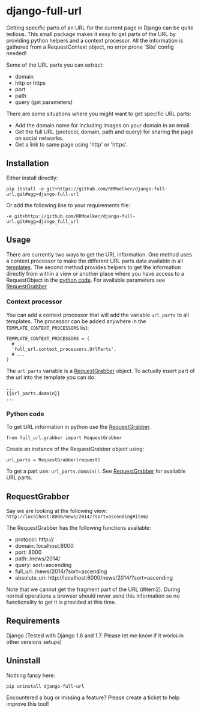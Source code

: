 django-full-url
===================

Getting specific parts of an URL for the current page in Django can be quite tedious. This small package makes it easy to get parts of the URL by providing python helpers and a context processor. All the information is gathered from a RequestContext object, no error prone 'Site' config needed!

Some of the URL parts you can extract:

* domain
* http or https
* port
* path
* query (get parameters)

There are some situations where you might want to get specific URL parts:

* Add the domain name for including images on your domain in an email.
* Get the full URL (protocol, domain, path and query) for sharing the page on social networks.
* Get a link to same page using 'http' or 'https'.

## Installation

Either install directly:

`pip install -e git+https://github.com/RRMoelker/django-full-url.git#egg=django-full-url`

Or add the following line to your requirements file:

`-e git+https://github.com/RRMoelker/django-full-url.git#egg=django_full_url`


## Usage

There are currently two ways to get the URL information. One method uses a context processor to make the different URL parts data available in all [templates](#context-processor). The second method provides helpers to get the information directly from within a view or another place where you have access to a RequestObject in the [python code](#python-code). For available parameters see [RequestGrabber](#grabber)

### <a href="context-processor"></a>Context processor

You can add a context processor that will add the variable `url_parts` to all templates.
The processor can be added anywhere in the `TEMPLATE_CONTEXT_PROCESSORS` list:

```
TEMPLATE_CONTEXT_PROCESSORS = (
  # ...
  'full_url.context_processors.UrlParts',
  # ...
)
```

The `url_parts` variable is a [RequestGrabber](#grabber) object. To actually insert part of the url into the template you can do:
```
...
{{url_parts.domain}}
...
```


### <a href="#python-code"></a>Python code

To get URL information in python use the [RequestGrabber](#grabber).
```
from full_url.grabber import RequestGrabber
```

Create an instance of the RequestGrabber object using:

```
url_parts = RequestGrabber(request)
```

To get a part use: `url_parts.domain()`. See [RequestGrabber](#grabber) for available URL parts.


## <a name="grabber"></a>RequestGrabber

Say we are looking at the following view: `http://localhost:8000/news/2014/?sort=ascending#item2`

The RequestGrabber has the following functions available:

* protocol: http://
* domain: localhost:8000
* port: 8000
* path: /news/2014/
* query: sort=ascending
* full_url: /news/2014/?sort=ascending
* absolute_uri: http://localhost:8000/news/2014/?sort=ascending

Note that we cannot get the fragment part of the URL (#item2).
During normal operations a browser should never send this information so no functionality to get it is provided at this time.

## Requirements
Django
(Tested with Django 1.6 and 1.7. Please let me know if it works in other versions setups)

## Uninstall
Nothing fancy here:

```
pip uninstall django-full-url
```

Encountered a bug or missing a feature? Please create a ticket to help improve this tool!
